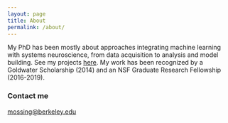```yaml
---
layout: page
title: About
permalink: /about/
---
```


My PhD has been mostly about approaches integrating machine learning with systems neuroscience, from data acquisition to analysis and model building. See my projects [here](https://scholar.google.com/citations?hl=en&user=Dj9FIoIAAAAJ&view_op=list_works&sortby=pubdate). My work has been recognized by a Goldwater Scholarship (2014) and an NSF Graduate Research Fellowship (2016-2019).

### Contact me

[mossing@berkeley.edu](mailto:mossing@berkeley.edu)

